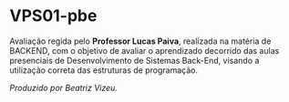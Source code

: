 # VPS01-pbe

Avaliação regida pelo **Professor Lucas Paiva**, realizada na matéria de BACKEND, com o objetivo de avaliar o aprendizado decorrido das aulas presenciais de Desenvolvimento de Sistemas Back-End, visando a utilização correta das estruturas de programação.

_Produzido por Beatriz Vizeu._